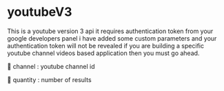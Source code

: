 # youtubeV3
This is a youtube version 3 api it requires authentication token from your google developers panel i have added some custom parameters and your authentication token will not be revealed if you are building a specific youtube channel videos based application then you must go ahead.

🔴 channel : youtube channel id

🔴 quantity : number of results

